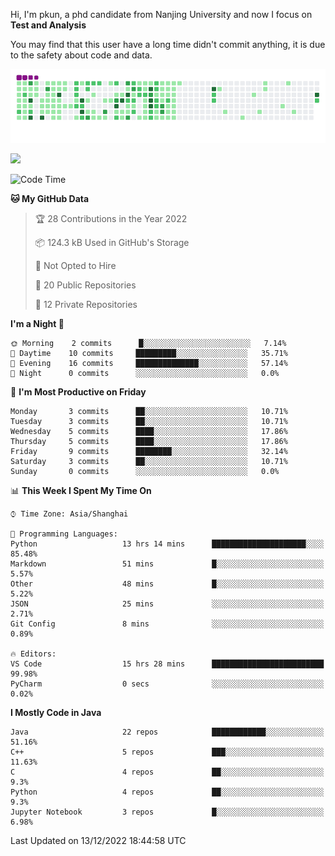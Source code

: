 Hi, I'm pkun, a phd candidate from Nanjing University and now I focus on **Test and Analysis**

You may find that this user have a long time didn't commit anything, it is due to the safety about code and data.

![](https://github.com/pppppkun/pppppkun/blob/output/github-snake.gif)

![](https://komarev.com/ghpvc/?username=pppppkun)
<!--START_SECTION:waka-->
![Code Time](http://img.shields.io/badge/Code%20Time-1%2C538%20hrs%2013%20mins-blue)

**🐱 My GitHub Data** 

> 🏆 28 Contributions in the Year 2022
 > 
> 📦 124.3 kB Used in GitHub's Storage 
 > 
> 🚫 Not Opted to Hire
 > 
> 📜 20 Public Repositories 
 > 
> 🔑 12 Private Repositories  
 > 
**I'm a Night 🦉** 

```text
🌞 Morning    2 commits      █░░░░░░░░░░░░░░░░░░░░░░░░   7.14% 
🌆 Daytime    10 commits     █████████░░░░░░░░░░░░░░░░   35.71% 
🌃 Evening    16 commits     ██████████████░░░░░░░░░░░   57.14% 
🌙 Night      0 commits      ░░░░░░░░░░░░░░░░░░░░░░░░░   0.0%

```
📅 **I'm Most Productive on Friday** 

```text
Monday       3 commits      ██░░░░░░░░░░░░░░░░░░░░░░░   10.71% 
Tuesday      3 commits      ██░░░░░░░░░░░░░░░░░░░░░░░   10.71% 
Wednesday    5 commits      ████░░░░░░░░░░░░░░░░░░░░░   17.86% 
Thursday     5 commits      ████░░░░░░░░░░░░░░░░░░░░░   17.86% 
Friday       9 commits      ████████░░░░░░░░░░░░░░░░░   32.14% 
Saturday     3 commits      ██░░░░░░░░░░░░░░░░░░░░░░░   10.71% 
Sunday       0 commits      ░░░░░░░░░░░░░░░░░░░░░░░░░   0.0%

```


📊 **This Week I Spent My Time On** 

```text
⌚︎ Time Zone: Asia/Shanghai

💬 Programming Languages: 
Python                   13 hrs 14 mins      █████████████████████░░░░   85.48% 
Markdown                 51 mins             █░░░░░░░░░░░░░░░░░░░░░░░░   5.57% 
Other                    48 mins             █░░░░░░░░░░░░░░░░░░░░░░░░   5.22% 
JSON                     25 mins             ░░░░░░░░░░░░░░░░░░░░░░░░░   2.71% 
Git Config               8 mins              ░░░░░░░░░░░░░░░░░░░░░░░░░   0.89%

🔥 Editors: 
VS Code                  15 hrs 28 mins      █████████████████████████   99.98% 
PyCharm                  0 secs              ░░░░░░░░░░░░░░░░░░░░░░░░░   0.02%

```

**I Mostly Code in Java** 

```text
Java                     22 repos            ████████████░░░░░░░░░░░░░   51.16% 
C++                      5 repos             ███░░░░░░░░░░░░░░░░░░░░░░   11.63% 
C                        4 repos             ██░░░░░░░░░░░░░░░░░░░░░░░   9.3% 
Python                   4 repos             ██░░░░░░░░░░░░░░░░░░░░░░░   9.3% 
Jupyter Notebook         3 repos             █░░░░░░░░░░░░░░░░░░░░░░░░   6.98%

```



 Last Updated on 13/12/2022 18:44:58 UTC
<!--END_SECTION:waka-->
